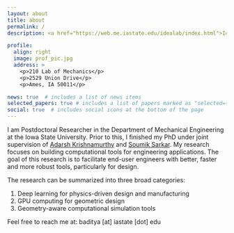 ```yaml
---
layout: about
title: about
permalink: /
description: <a href="https://web.me.iastate.edu/idealab/index.html">Iowa State University</a>. 

profile:
  align: right
  image: prof_pic.jpg
  address: >
    <p>210 Lab of Mechanics</p>
    <p>2529 Union Drive</p>
    <p>Ames, IA 50011</p>

news: true  # includes a list of news items
selected_papers: true # includes a list of papers marked as "selected={true}"
social: true  # includes social icons at the bottom of the page
---
```


I am Postdoctoral Researcher in the Department of Mechanical Engineering at the Iowa State University. Prior to this, I finished my PhD under joint supervision of [Adarsh Krishnamurthy](https://web.me.iastate.edu/idealab/index.html) and [Soumik Sarkar](http://scslab.me.iastate.edu/). My research focuses on building computational tools for engineering applications. The goal of this research is to facilitate end-user engineers with better, faster and more robust tools, particularly for design.


The research can be summarized into three broad categories:
1. Deep learning for physics-driven design and manufacturing
2. GPU computing for geometric design
3. Geometry-aware computational simulation tools

Feel free to reach me at: baditya [at] iastate [dot] edu